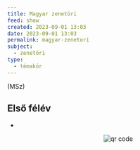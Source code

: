 ```yaml
---
title: Magyar zenetöri
feed: show
created: 2023-09-01 13:03
date: 2023-09-01 13:03
permalink: magyar-zenetori
subject:
  - zenetöri
type:
  - témakör
---
```

(MSz)

## Első félév
- 



<p style="text-align: center;"><img src="https://chart.googleapis.com/chart?cht=qr&chl=https://notes.andrasdenes.com/magyar-zenetori&chs=180x180&choe=UTF-8&chld=L|2" alt="qr code"></p>

